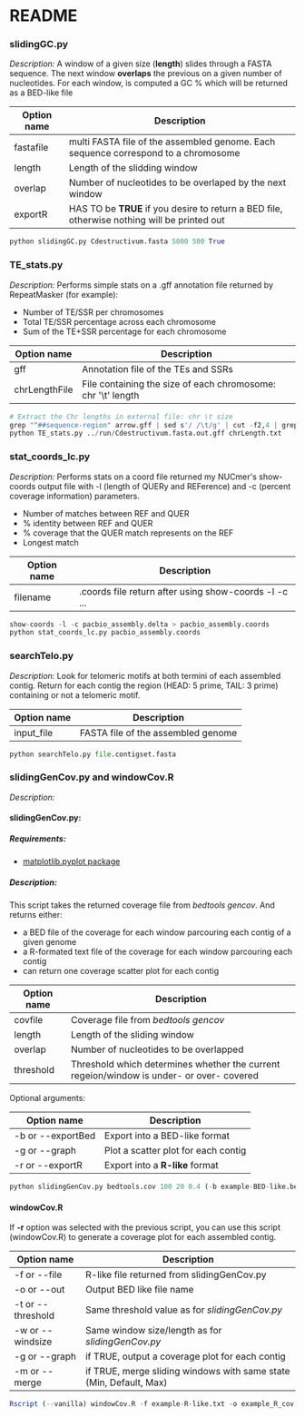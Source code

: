 # README

### slidingGC.py

_Description:_
A window of a given size (**length**) slides through a FASTA sequence. The next window **overlaps** the previous on a given number of nucleotides. For each window, is computed a GC % which will be returned as a BED-like file

|Option name | Description|
|------------|------------|
|fastafile|multi FASTA file of the assembled genome. Each sequence correspond to a chromosome|
|length|Length of the slidding window|
|overlap|Number of nucleotides to be overlaped by the next window|
|exportR|HAS TO be **TRUE** if you desire to return a BED file, otherwise nothing will be printed out|

```python
python slidingGC.py Cdestructivum.fasta 5000 500 True
```

### TE\_stats.py

_Description:_
Performs simple stats on a .gff annotation file returned by RepeatMasker (for example):
+ Number of TE/SSR per chromosomes
+ Total TE/SSR percentage across each chromosome
+ Sum of the TE+SSR percentage for each chromosome

|Option name | Description|
|------------|------------|
|gff|Annotation file of the TEs and SSRs|
|chrLengthFile|File containing the size of each chromosome: chr '\t' length|

```python
# Extract the Chr lengths in external file: chr \t size
grep "^##sequence-region" arrow.gff | sed s'/ /\t/g' | cut -f2,4 | grep chr > chrLength.txt
python TE_stats.py ../run/Cdestructivum.fasta.out.gff chrLength.txt
```

### stat\_coords\_lc.py

_Description:_
Performs stats on a coord file returned my NUCmer's show-coords output file with -l (length of QUERy and REFerence) and -c (percent coverage information) parameters.
+ Number of matches between REF and QUER
+ % identity between REF and QUER
+ % coverage that the QUER match represents on the REF
+ Longest match

|Option name | Description|
|------------|------------|
|filename| .coords file return after using show-coords -l -c ... |


```python
show-coords -l -c pacbio_assembly.delta > pacbio_assembly.coords
python stat_coords_lc.py pacbio_assembly.coords
```

### searchTelo.py
_Description:_
Look for telomeric motifs at both termini of each assembled contig.
Return for each contig the region (HEAD: 5 prime, TAIL: 3 prime) containing or not a telomeric motif.

|Option name | Description|
|------------|------------|
|input\_file|FASTA file of the assembled genome|

```python
python searchTelo.py file.contigset.fasta
```

### slidingGenCov.py and windowCov.R

_Description:_
#### slidingGenCov.py:

##### Requirements:

+ [matplotlib.pyplot package](https://matplotlib.org/users/installing.html)

##### Description:

This script takes the returned coverage file from _bedtools gencov_. And returns either:

+ a BED file of the coverage for each window parcouring each contig of a given genome
+ a R-formated text file of the coverage for each window parcouring each contig
+ can return one coverage scatter plot for each contig

|Option name | Description|
|------------|------------|
|covfile|Coverage file from _bedtools gencov_|
|length|Length of the sliding window|
|overlap|Number of nucleotides to be overlapped|
|threshold|Threshold which determines whether the current regeion/window is under- or over- covered|

Optional arguments:

|Option name | Description|
|------------|------------|
|-b or --exportBed|Export into a BED-like format|
|-g or --graph|Plot a scatter plot for each contig|
|-r or --exportR|Export into a **R-like** format|

```python
python slidingGenCov.py bedtools.cov 100 20 0.4 (-b example-BED-like.bed OR -r example-R-like.txt) (-g)
```

#### windowCov.R

If **-r** option was selected with the previous script, you can use this script (windowCov.R) to generate a coverage plot for each assembled contig.

|Option name | Description|
|------------|------------|
|-f or --file|R-like file returned from slidingGenCov.py|
|-o or --out|Output BED like file name|
|-t or --threshold|Same threshold value as for _slidingGenCov.py_|
|-w or --windsize|Same window size/length as for _slidingGenCov.py_|
|-g or --graph|if TRUE, output a coverage plot for each contig|
|-m or --merge|if TRUE, merge sliding windows with same state (Min, Default, Max)|

```r
Rscript (--vanilla) windowCov.R -f example-R-like.txt -o example_R_cov.bed -t 0.4 -w 100 --graph=TRUE --merge=TRUE 
```

